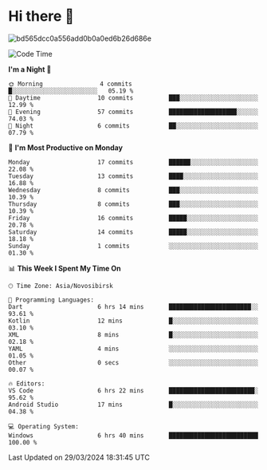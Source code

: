 # Hi there 👋


![bd565dcc0a556add0b0a0ed6b26d686e](https://github.com/Netall0/Netall0/assets/113532176/3b1d4b44-6a21-4538-a6ec-2ba2a7c53f63)



<!--START_SECTION:waka-->
![Code Time](http://img.shields.io/badge/Code%20Time-188%20hrs%2037%20mins-blue)

**I'm a Night 🦉** 

```text
🌞 Morning                4 commits           █░░░░░░░░░░░░░░░░░░░░░░░░   05.19 % 
🌆 Daytime                10 commits          ███░░░░░░░░░░░░░░░░░░░░░░   12.99 % 
🌃 Evening                57 commits          ███████████████████░░░░░░   74.03 % 
🌙 Night                  6 commits           ██░░░░░░░░░░░░░░░░░░░░░░░   07.79 % 
```
📅 **I'm Most Productive on Monday** 

```text
Monday                   17 commits          ██████░░░░░░░░░░░░░░░░░░░   22.08 % 
Tuesday                  13 commits          ████░░░░░░░░░░░░░░░░░░░░░   16.88 % 
Wednesday                8 commits           ███░░░░░░░░░░░░░░░░░░░░░░   10.39 % 
Thursday                 8 commits           ███░░░░░░░░░░░░░░░░░░░░░░   10.39 % 
Friday                   16 commits          █████░░░░░░░░░░░░░░░░░░░░   20.78 % 
Saturday                 14 commits          █████░░░░░░░░░░░░░░░░░░░░   18.18 % 
Sunday                   1 commits           ░░░░░░░░░░░░░░░░░░░░░░░░░   01.30 % 
```


📊 **This Week I Spent My Time On** 

```text
🕑︎ Time Zone: Asia/Novosibirsk

💬 Programming Languages: 
Dart                     6 hrs 14 mins       ███████████████████████░░   93.61 % 
Kotlin                   12 mins             █░░░░░░░░░░░░░░░░░░░░░░░░   03.10 % 
XML                      8 mins              █░░░░░░░░░░░░░░░░░░░░░░░░   02.18 % 
YAML                     4 mins              ░░░░░░░░░░░░░░░░░░░░░░░░░   01.05 % 
Other                    0 secs              ░░░░░░░░░░░░░░░░░░░░░░░░░   00.07 % 

🔥 Editors: 
VS Code                  6 hrs 22 mins       ████████████████████████░   95.62 % 
Android Studio           17 mins             █░░░░░░░░░░░░░░░░░░░░░░░░   04.38 % 

💻 Operating System: 
Windows                  6 hrs 40 mins       █████████████████████████   100.00 % 
```


 Last Updated on 29/03/2024 18:31:45 UTC
<!--END_SECTION:waka-->


